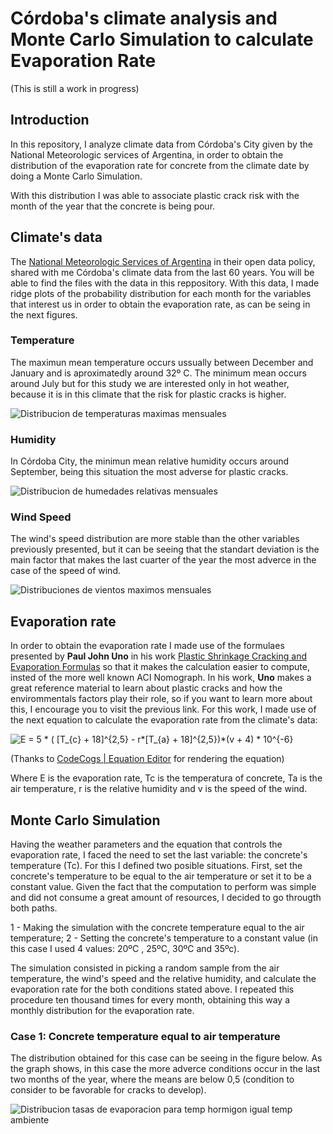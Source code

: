 # Córdoba's climate analysis and Monte Carlo Simulation to calculate Evaporation Rate

(This is still a work in progress)

## Introduction

In this repository, I analyze climate data from Córdoba's City given by the National Meteorologic services of Argentina, in order to obtain the distribution of the evaporation rate for concrete from the climate date by doing a Monte Carlo Simulation.

With this distribution I was able to associate plastic crack risk with the month of the year that the concrete is being pour.

## Climate's data

The [National Meteorologic Services of Argentina](https://www.smn.gob.ar/) in their open data policy, shared with me Córdoba's climate data from the last 60 years. You will be able to find the files with the data in this reppository. With this data, I made ridge plots of the probability distribution for each month for the variables that interest us in order to obtain the evaporation rate, as can be seing in the next figures.

### Temperature

The maximun mean temperature occurs ussually between December and January and is aproximatedly around 32º C. The minimum mean occurs around July but for this study we are interested only in hot weather, because it is in this climate that the risk for plastic cracks is higher.

![Distribucion de temperaturas maximas mensuales](https://user-images.githubusercontent.com/61053776/154969792-a4e70fa0-8195-4128-a7e5-42413a2c860b.png)

### Humidity

In Córdoba City, the minimun mean relative humidity occurs around September, being this situation the most adverse for plastic cracks.

![Distribucion de humedades relativas mensuales](https://user-images.githubusercontent.com/61053776/154969837-c7070654-0609-497a-904b-412141ca5b29.png)

### Wind Speed

The wind's speed distribution are more stable than the other variables previously presented, but it can be seeing that the standart deviation is the main factor that makes the last cuarter of the year the most adverce in the case of the speed of wind.

![Distribuciones de vientos maximos mensuales](https://user-images.githubusercontent.com/61053776/154969866-13de96a0-3b49-4ffa-8f97-3c90b23364dd.png)


## Evaporation rate

In order to obtain the evaporation rate I made use of the formulaes presented by **Paul John Uno** in his work [Plastic Shrinkage Cracking and Evaporation Formulas](https://www.researchgate.net/publication/260209439_Plastic_Shrinkage_Cracking_and_Evaporation_Formulas) so that it makes the calculation easier to compute, insted of the more well known ACI Nomograph. In his work, **Uno** makes a great reference material to learn about plastic cracks and how the envirommentals factors play their role, so if you want to learn more about this, I encourage you to visit the previous link.
For this work, I made use of the next equation to calculate the evaporation rate from the climate's data:

<img src="https://latex.codecogs.com/svg.image?E&space;=&space;5&space;*&space;(&space;[T_{c}&space;&plus;&space;18]^{2,5}&space;-&space;r*[T_{a}&space;&plus;&space;18]^{2,5})*(v&space;&plus;&space;4)&space;*&space;10^{-6}" title="E = 5 * ( [T_{c} + 18]^{2,5} - r*[T_{a} + 18]^{2,5})*(v + 4) * 10^{-6}" />

(Thanks to [CodeCogs | Equation Editor](https://editor.codecogs.com/) for rendering the equation)

Where E is the evaporation rate, Tc is the temperatura of concrete, Ta is the air temperature, r is the relative humidity and v is the speed of the wind.

## Monte Carlo Simulation

Having the weather parameters and the equation that controls the evaporation rate, I faced the need to set the last variable: the concrete's temperature (Tc).
For this I defined two posible situations. First, set the concrete's temperature to be equal to the air temperature or set it to be a constant value. Given the fact that the computation to perform was simple and did not consume a great amount of resources, I decided to go througth both paths.

1 - Making the simulation with the concrete temperature equal to the air temperature;
2 - Setting the concrete's temperature to a constant value (in this case I used 4 values: 20ºC , 25ºC, 30ºC and 35ºc).

The simulation consisted in picking a random sample from the air temperature, the wind's speed and the relative humidity, and calculate the evaporation rate for the both conditions stated above. I repeated this procedure ten thousand times for every month, obtaining this way a monthly distribution for the evaporation rate.

### Case 1: Concrete temperature equal to air temperature

The distribution obtained for this case can be seeing in the figure below. As the graph shows, in this case the more adverce conditions occur in the last two months of the year, where the means are below 0,5 (condition to consider to be favorable for cracks to develop).

![Distribucion tasas de evaporacion para temp hormigon igual temp ambiente](https://user-images.githubusercontent.com/61053776/155150150-cf567672-860f-47f5-a907-49796f0232df.png)

